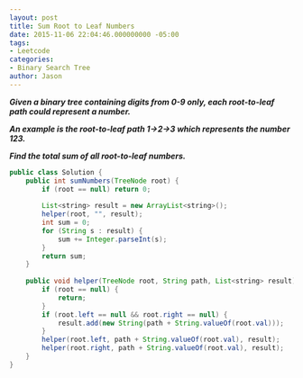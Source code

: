 ```yaml
---
layout: post
title: Sum Root to Leaf Numbers
date: 2015-11-06 22:04:46.000000000 -05:00
tags:
- Leetcode
categories:
- Binary Search Tree
author: Jason
---
```

<p><strong><em>Given a binary tree containing digits from 0-9 only, each root-to-leaf path could represent a number.</p>

An example is the root-to-leaf path 1->2->3 which represents the number 123.</p>
Find the total sum of all root-to-leaf numbers.</em></strong></p>
``` java
public class Solution {
    public int sumNumbers(TreeNode root) {
        if (root == null) return 0;
        
        List<string> result = new ArrayList<string>();
        helper(root, "", result);
        int sum = 0;
        for (String s : result) {
            sum += Integer.parseInt(s);
        }
        return sum;
    }
    
    public void helper(TreeNode root, String path, List<string> result) {
        if (root == null) {
            return;
        }
        if (root.left == null && root.right == null) {
            result.add(new String(path + String.valueOf(root.val)));
        }
        helper(root.left, path + String.valueOf(root.val), result);
        helper(root.right, path + String.valueOf(root.val), result);
    }
}
```
